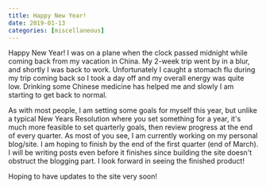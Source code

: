 ```yaml
---
title: Happy New Year!
date: 2019-01-13
categories: [miscellaneous]
---
```


Happy New Year! I was on a plane when the clock passed midnight while coming back from my vacation in China. My 2-week trip went by in a blur, and shortly I was back to work. Unfortunately I caught a stomach flu during my trip coming back so I took a day off and my overall energy was quite low. Drinking some Chinese medicine has helped me and slowly I am starting to get back to normal.

As with most people, I am setting some goals for myself this year, but unlike a typical New Years Resolution where you set something for a year, it's much more feasible to set quarterly goals, then review progress at the end of every quarter. As most of you see, I am currently working on my personal blog/site. I am hoping to finish by the end of the first quarter (end of March). I will be writing posts even before it finishes since building the site doesn't obstruct the blogging part. I look forward in seeing the finished product!

Hoping to have updates to the site very soon!